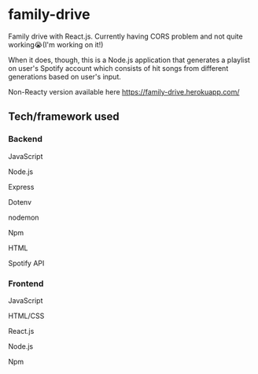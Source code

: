# family-drive
Family drive with React.js. Currently having CORS problem and not quite working😭(I'm working on it!) 

When it does, though, this is a Node.js application that generates a playlist on user's Spotify account which consists of hit songs from different generations based on user's input.

Non-Reacty version available here https://family-drive.herokuapp.com/

## Tech/framework used

### Backend

JavaScript

Node.js

Express

Dotenv

nodemon

Npm

HTML

Spotify API


### Frontend

JavaScript

HTML/CSS

React.js

Node.js

Npm

